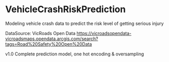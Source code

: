 # VehicleCrashRiskPrediction
Modeling vehicle crash data to predict the risk level of getting serious injury

DataSource: VicRoads Open Data
https://vicroadsopendata-vicroadsmaps.opendata.arcgis.com/search?tags=Road%20Safety%20Open%20Data

v1.0
Complete prediction model, one hot encoding & oversampling

